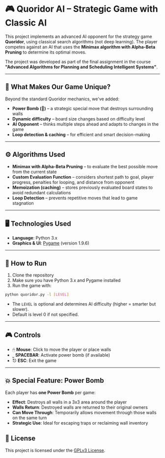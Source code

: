 # 🎮 Quoridor AI – Strategic Game with Classic AI

This project implements an advanced AI opponent for the strategy game **Quoridor**, using classical search algorithms (not deep learning). The player competes against an AI that uses the **Minimax algorithm with Alpha-Beta Pruning** to determine its optimal moves.

The project was developed as part of the final assignment in the course  
**"Advanced Algorithms for Planning and Scheduling Intelligent Systems"**.

---

## 🧠 What Makes Our Game Unique?

Beyond the standard Quoridor mechanics, we've added:
- **Power Bomb (🧨)** – a strategic special move that destroys surrounding walls
- **Dynamic difficulty** – board size changes based on difficulty level
- **AI Opponent** – thinks multiple steps ahead and adapts to changes in the game
- **Loop detection & caching** – for efficient and smart decision-making

---

## ⚙️ Algorithms Used

- **Minimax with Alpha-Beta Pruning** – to evaluate the best possible move from the current state
- **Custom Evaluation Function** – considers shortest path to goal, player progress, penalties for looping, and distance from opponent
- **Memoization (caching)** – stores previously evaluated board states to avoid redundant calculations
- **Loop Detection** – prevents repetitive moves that lead to game stagnation

---

## 🖥️ Technologies Used

- **Language**: Python 3.x  
- **Graphics & UI**: [Pygame](https://www.pygame.org/) (version 1.9.6)

---

## 🚀 How to Run

1. Clone the repository  
2. Make sure you have Python 3.x and Pygame installed  
3. Run the game with:

```bash
python quoridor.py -l [LEVEL]
```

- The `LEVEL` is optional and determines AI difficulty (higher = smarter but slower).
- Default is level 0 if not specified.

---

## 🎮 Controls

- 🖱 **Mouse**: Click to move the player or place walls  
- ⎵ **SPACEBAR**: Activate power bomb (if available)  
- ⎋ **ESC**: Exit the game

---

## 💥 Special Feature: Power Bomb

Each player has **one Power Bomb** per game:

- **Effect**: Destroys all walls in a 3x3 area around the player
- **Walls Return**: Destroyed walls are returned to their original owners
- **Can Move Through**: Temporarily allows movement through those walls on the same turn
- **Strategic Use**: Ideal for escaping traps or reclaiming wall inventory


## 📜 License

This project is licensed under the [GPLv3 License](https://www.gnu.org/licenses/gpl-3.0.en.html).
